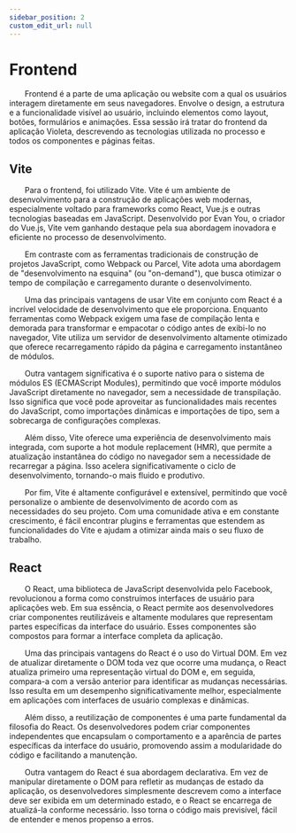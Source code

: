 ```yaml
---
sidebar_position: 2
custom_edit_url: null
---
```


# Frontend

&emsp;&emsp;Frontend é a parte de uma aplicação ou website com a qual os usuários interagem diretamente em seus navegadores. Envolve o design, a estrutura e a funcionalidade visível ao usuário, incluindo elementos como layout, botões, formulários e animações. Essa sessão irá tratar do frontend da aplicação Violeta, descrevendo as tecnologias utilizada no processo e todos os componentes e páginas feitas.

## Vite

&emsp;&emsp;Para o frontend, foi utilizado Vite. Vite é um ambiente de desenvolvimento para a construção de aplicações web modernas, especialmente voltado para frameworks como React, Vue.js e outras tecnologias baseadas em JavaScript. Desenvolvido por Evan You, o criador do Vue.js, Vite vem ganhando destaque pela sua abordagem inovadora e eficiente no processo de desenvolvimento.

&emsp;&emsp;Em contraste com as ferramentas tradicionais de construção de projetos JavaScript, como Webpack ou Parcel, Vite adota uma abordagem de "desenvolvimento na esquina" (ou "on-demand"), que busca otimizar o tempo de compilação e carregamento durante o desenvolvimento.

&emsp;&emsp;Uma das principais vantagens de usar Vite em conjunto com React é a incrível velocidade de desenvolvimento que ele proporciona. Enquanto ferramentas como Webpack exigem uma fase de compilação lenta e demorada para transformar e empacotar o código antes de exibi-lo no navegador, Vite utiliza um servidor de desenvolvimento altamente otimizado que oferece recarregamento rápido da página e carregamento instantâneo de módulos.

&emsp;&emsp;Outra vantagem significativa é o suporte nativo para o sistema de módulos ES (ECMAScript Modules), permitindo que você importe módulos JavaScript diretamente no navegador, sem a necessidade de transpilação. Isso significa que você pode aproveitar as funcionalidades mais recentes do JavaScript, como importações dinâmicas e importações de tipo, sem a sobrecarga de configurações complexas.

&emsp;&emsp;Além disso, Vite oferece uma experiência de desenvolvimento mais integrada, com suporte a hot module replacement (HMR), que permite a atualização instantânea do código no navegador sem a necessidade de recarregar a página. Isso acelera significativamente o ciclo de desenvolvimento, tornando-o mais fluido e produtivo.

&emsp;&emsp;Por fim, Vite é altamente configurável e extensível, permitindo que você personalize o ambiente de desenvolvimento de acordo com as necessidades do seu projeto. Com uma comunidade ativa e em constante crescimento, é fácil encontrar plugins e ferramentas que estendem as funcionalidades do Vite e ajudam a otimizar ainda mais o seu fluxo de trabalho.

## React

&emsp;&emsp;O React, uma biblioteca de JavaScript desenvolvida pelo Facebook, revolucionou a forma como construímos interfaces de usuário para aplicações web. Em sua essência, o React permite aos desenvolvedores criar componentes reutilizáveis e altamente modulares que representam partes específicas da interface do usuário. Esses componentes são compostos para formar a interface completa da aplicação.

&emsp;&emsp;Uma das principais vantagens do React é o uso do Virtual DOM. Em vez de atualizar diretamente o DOM toda vez que ocorre uma mudança, o React atualiza primeiro uma representação virtual do DOM e, em seguida, compara-a com a versão anterior para identificar as mudanças necessárias. Isso resulta em um desempenho significativamente melhor, especialmente em aplicações com interfaces de usuário complexas e dinâmicas.

&emsp;&emsp;Além disso, a reutilização de componentes é uma parte fundamental da filosofia do React. Os desenvolvedores podem criar componentes independentes que encapsulam o comportamento e a aparência de partes específicas da interface do usuário, promovendo assim a modularidade do código e facilitando a manutenção.

&emsp;&emsp;Outra vantagem do React é sua abordagem declarativa. Em vez de manipular diretamente o DOM para refletir as mudanças de estado da aplicação, os desenvolvedores simplesmente descrevem como a interface deve ser exibida em um determinado estado, e o React se encarrega de atualizá-la conforme necessário. Isso torna o código mais previsível, fácil de entender e menos propenso a erros.

